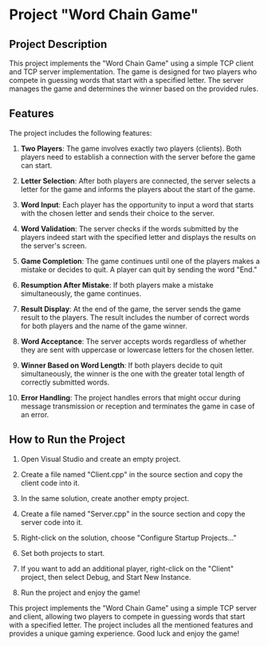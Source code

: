 # Project "Word Chain Game"

## Project Description

This project implements the "Word Chain Game" using a simple TCP client and TCP server implementation. The game is designed for two players who compete in guessing words that start with a specified letter. The server manages the game and determines the winner based on the provided rules.

## Features

The project includes the following features:

1. **Two Players**: The game involves exactly two players (clients). Both players need to establish a connection with the server before the game can start.

2. **Letter Selection**: After both players are connected, the server selects a letter for the game and informs the players about the start of the game.

3. **Word Input**: Each player has the opportunity to input a word that starts with the chosen letter and sends their choice to the server.

4. **Word Validation**: The server checks if the words submitted by the players indeed start with the specified letter and displays the results on the server's screen.

5. **Game Completion**: The game continues until one of the players makes a mistake or decides to quit. A player can quit by sending the word "End."

6. **Resumption After Mistake**: If both players make a mistake simultaneously, the game continues.

7. **Result Display**: At the end of the game, the server sends the game result to the players. The result includes the number of correct words for both players and the name of the game winner.

8. **Word Acceptance**: The server accepts words regardless of whether they are sent with uppercase or lowercase letters for the chosen letter.

9. **Winner Based on Word Length**: If both players decide to quit simultaneously, the winner is the one with the greater total length of correctly submitted words.

10. **Error Handling**: The project handles errors that might occur during message transmission or reception and terminates the game in case of an error.

## How to Run the Project

1. Open Visual Studio and create an empty project.

2. Create a file named "Client.cpp" in the source section and copy the client code into it.

3. In the same solution, create another empty project.

4. Create a file named "Server.cpp" in the source section and copy the server code into it.

5. Right-click on the solution, choose "Configure Startup Projects..."

6. Set both projects to start.

7. If you want to add an additional player, right-click on the "Client" project, then select Debug, and Start New Instance.

8. Run the project and enjoy the game!

This project implements the "Word Chain Game" using a simple TCP server and client, allowing two players to compete in guessing words that start with a specified letter. The project includes all the mentioned features and provides a unique gaming experience. Good luck and enjoy the game!
